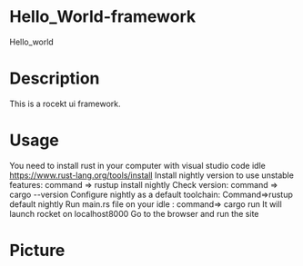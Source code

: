 # Hello_World-framework
Hello_world
# Description
This is a rocekt ui framework.
# Usage
You need to install rust in your computer with visual studio code idle
https://www.rust-lang.org/tools/install
Install nightly version to use unstable features:
command => rustup install nightly
Check version:
command => cargo --version
Configure nightly as a default toolchain:
Command=>rustup default nightly
Run main.rs file on your idle :
command=> cargo run
It will launch rocket on localhost8000
Go to the browser and run the site
# Picture
